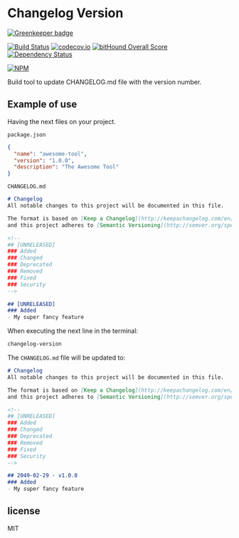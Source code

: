 # Changelog Version

[![Greenkeeper badge](https://badges.greenkeeper.io/AlbertoFdzM/changelog-version.svg)](https://greenkeeper.io/)

[![Build Status](https://travis-ci.org/AlbertoFdzM/changelog-version.svg?branch=master)](https://travis-ci.org/AlbertoFdzM/changelog-version) [![codecov.io](https://codecov.io/github/AlbertoFdzM/changelog-version/coverage.svg?branch=master)](https://codecov.io/github/AlbertoFdzM/changelog-version?branch=master) [![bitHound Overall Score](https://www.bithound.io/github/AlbertoFdzM/changelog-version/badges/score.svg)](https://www.bithound.io/github/AlbertoFdzM/changelog-version)
[![Dependency Status](https://gemnasium.com/badges/github.com/AlbertoFdzM/changelog-version.svg)](https://gemnasium.com/github.com/AlbertoFdzM/changelog-version)

[![NPM](https://nodei.co/npm/changelog-version.png)](https://nodei.co/npm/changelog-version/)

Build tool to update CHANGELOG.md file with the version number.

## Example of use

Having the next files on your project.

`package.json`
```json
{
  "name": "awesome-tool",
  "version": "1.0.0",
  "description": "The Awesome Tool"
}
```

`CHANGELOG.md`
```markdown
# Changelog
All notable changes to this project will be documented in this file.

The format is based on [Keep a Changelog](http://keepachangelog.com/en/1.0.0/)
and this project adheres to [Semantic Versioning](http://semver.org/spec/v2.0.0.html).

<!--
## [UNRELEASED]
### Added
### Changed
### Deprecated
### Removed
### Fixed
### Security
-->

## [UNRELEASED]
### Added
- My super fancy feature
```

When executing the next line in the terminal:
```bash
changelog-version
```

The `CHANGELOG.md` file will be updated to:
```markdown
# Changelog
All notable changes to this project will be documented in this file.

The format is based on [Keep a Changelog](http://keepachangelog.com/en/1.0.0/)
and this project adheres to [Semantic Versioning](http://semver.org/spec/v2.0.0.html).

<!--
## [UNRELEASED]
### Added
### Changed
### Deprecated
### Removed
### Fixed
### Security
-->

## 2049-02-29 - v1.0.0
### Added
- My super fancy feature
```

## license

MIT
